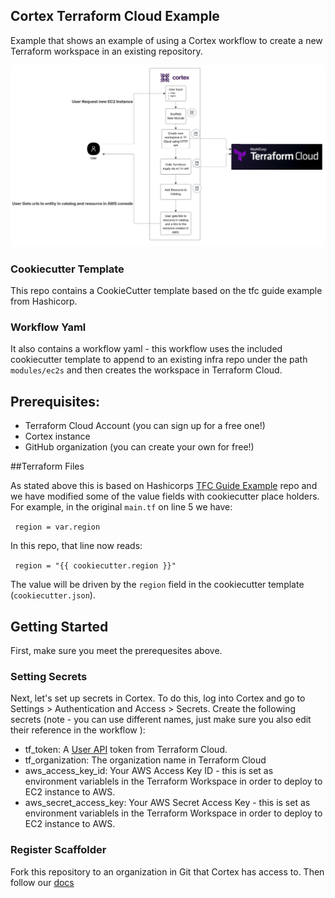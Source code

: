 ## Cortex Terraform Cloud Example

Example that shows an example of using a Cortex workflow to create a new Terraform workspace in an existing repository.

![workflow](/images/workflow.png)

### Cookiecutter Template

This repo contains a CookieCutter template based on the tfc guide example from Hashicorp.

### Workflow Yaml

It also contains a workflow yaml - this workflow uses the included cookiecutter template to append to an existing infra repo under the path `modules/ec2s` and then creates the workspace in Terraform Cloud.

## Prerequisites:
* Terraform Cloud Account (you can sign up for a free one!)
* Cortex instance
* GitHub organization (you can create your own for free!)


##Terraform Files

As stated above this is based on Hashicorps [TFC Guide Example](https://github.com/hashicorp/tfc-guide-example) repo and we have modified some of the value fields with cookiecutter place holders. For example, in the original `main.tf` on line 5 we have:

 <code> region = var.region </code>

In this repo, that line now reads:


<code>  region = "{{ cookiecutter.region }}" </code>

The value will be driven by the `region` field in the cookiecutter template (`cookiecutter.json`).

## Getting Started

First, make sure you meet the prerequesites above. 

### Setting Secrets

Next, let's set up secrets in Cortex. To do this, log into Cortex and go to Settings > Authentication and Access > Secrets. Create the following secrets (note - you can use different names, just make sure you also edit their reference in the workflow ):

* tf_token: A [User API](https://developer.hashicorp.com/terraform/cloud-docs/users-teams-organizations/api-tokens#user-api-tokens) token from Terraform Cloud.
* tf_organization: The organization name in Terraform Cloud
* aws_access_key_id: Your AWS Access Key ID - this is set as environment variablels in the Terraform Workspace in order to deploy to EC2 instance to AWS.
* aws_secret_access_key: Your AWS Secret Access Key - this is set as environment variablels in the Terraform Workspace in order to deploy to EC2 instance to AWS.

### Register Scaffolder

Fork this repository to an organization in Git that Cortex has access to. Then follow our [docs](https://docs.cortex.io/workflows/scaffolder)


  
